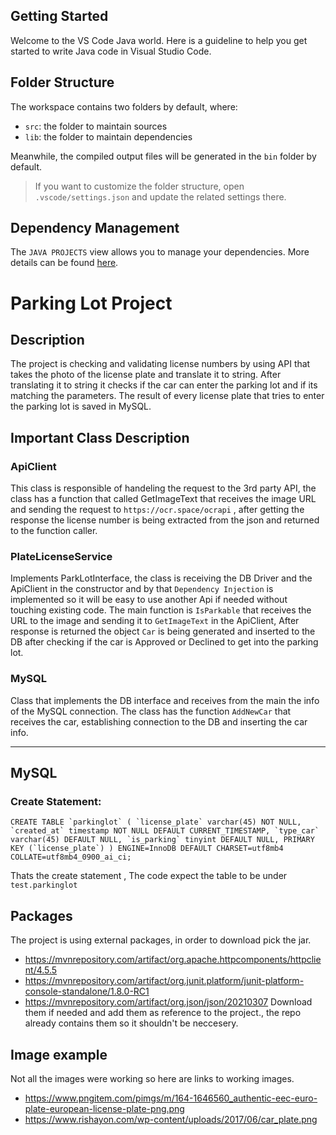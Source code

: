 ## Getting Started

Welcome to the VS Code Java world. Here is a guideline to help you get started to write Java code in Visual Studio Code.

## Folder Structure

The workspace contains two folders by default, where:

- `src`: the folder to maintain sources
- `lib`: the folder to maintain dependencies

Meanwhile, the compiled output files will be generated in the `bin` folder by default.

> If you want to customize the folder structure, open `.vscode/settings.json` and update the related settings there.

## Dependency Management

The `JAVA PROJECTS` view allows you to manage your dependencies. More details can be found [here](https://github.com/microsoft/vscode-java-dependency#manage-dependencies).


# Parking Lot Project
## Description
The project is checking and validating license numbers by using API that takes the photo of the license plate and translate it to string.
After translating it to string it checks if the car can enter the parking lot and if its matching the parameters.
The result of every license plate that tries to enter the parking lot is saved in MySQL.

## Important Class Description
### ApiClient
This class is responsible of handeling the request to the 3rd party API,
the class has a function that called GetImageText that receives the image URL and sending the request to `https://ocr.space/ocrapi` , after getting the response the license number is being extracted from the json and returned to the function caller.

### PlateLicenseService
Implements ParkLotInterface, the class is receiving the DB Driver and the ApiClient in the constructor and by that `Dependency Injection` is implemented so it will be easy to use another Api if needed without touching existing code.
The main function is ``IsParkable`` that receives the URL to the image and sending it to `GetImageText` in the ApiClient, After response is returned the object `Car` is being generated and inserted to the DB after checking if the car is Approved or Declined to get into the parking lot.

### MySQL
Class that implements the DB interface and receives from the main the info of the MySQL connection.
The class has the function `AddNewCar` that receives the car, establishing connection to the DB and inserting the car info.
 
****

## MySQL
### Create Statement:
`` CREATE TABLE `parkinglot` (
  `license_plate` varchar(45) NOT NULL,
  `created_at` timestamp NOT NULL DEFAULT CURRENT_TIMESTAMP,
  `type_car` varchar(45) DEFAULT NULL,
  `is_parking` tinyint DEFAULT NULL,
  PRIMARY KEY (`license_plate`)
) ENGINE=InnoDB DEFAULT CHARSET=utf8mb4 COLLATE=utf8mb4_0900_ai_ci;
``

Thats the create statement , The code expect the table to be under `test.parkinglot`


## Packages
The project is using external packages, in order to download pick the jar.
* https://mvnrepository.com/artifact/org.apache.httpcomponents/httpclient/4.5.5 
* https://mvnrepository.com/artifact/org.junit.platform/junit-platform-console-standalone/1.8.0-RC1
* https://mvnrepository.com/artifact/org.json/json/20210307
Download them if needed and add them as reference to the project., the repo already contains them so it shouldn't be neccesery.


## Image example
Not all the images were working so here are links to working images.
* https://www.pngitem.com/pimgs/m/164-1646560_authentic-eec-euro-plate-european-license-plate-png.png
* https://www.rishayon.com/wp-content/uploads/2017/06/car_plate.png


